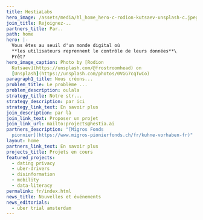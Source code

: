 ```yaml
---
title: HestiaLabs
hero_image: /assets/media/hl_home_hero-c-rodion-kutsaev-unsplash-c.jpeg
join_title: Rejoignez-..
partners_title: Par..
path: home
hero: |-
  Vous êtes au seuil d'un monde digital où
  **les utilisateurs reprennent le contrôle de leurs données**\
  Prêt?
hero_image_caption: Photo by [Rodion
  Kutsaev](https://unsplash.com/@frostroomhead) on
  [Unsplash](https://unsplash.com/photos/0VGG7cqTwCo)
paragraph1_title: Nous créons...
problem_title: Le problème ...
problem_description: oulala
strategy_title: Notre str...
strategy_description: par ici
strategy_link_text: En savoir plus
join_description: par là
join_link_text: Proposer un projet
join_link_url: mailto:projects@hestia.ai
partners_description: "[Migros Fonds
  pionnier](https://www.migros-pionierfonds.ch/fr/kuhne-vorhaben-fr)"
layout: home
partners_link_text: En savoir plus
projects_title: Projets en cours
featured_projects:
  - dating privacy
  - uber-drivers
  - disinformation
  - mobility
  - data-literacy
permalink: fr/index.html
news_title: Nouvelles et événements
news_editorials:
  - uber trial amsterdam
---
```

